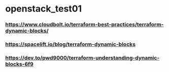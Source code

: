 # openstack_test01
### https://www.cloudbolt.io/terraform-best-practices/terraform-dynamic-blocks/
### https://spacelift.io/blog/terraform-dynamic-blocks
### https://dev.to/pwd9000/terraform-understanding-dynamic-blocks-6f9
